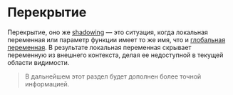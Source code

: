 # Перекрытие

Перекрытие, оно же [shadowing](https://w.wiki/9jvQ) — это ситуация, когда локальная переменная или параметр функции
имеет то же имя, что и
[глобальная переменная](globals.md). В
результате локальная переменная скрывает переменную из внешнего контекста, делая ее недоступной в
текущей области видимости.

> В дальнейшем этот раздел будет дополнен более точной информацией.

